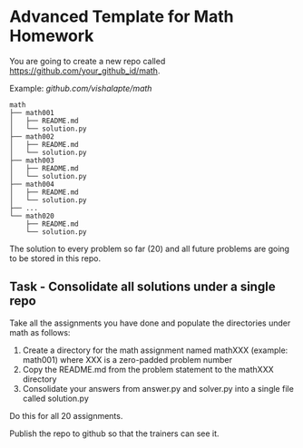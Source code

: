 # Advanced Template for Math Homework

You are going to create a new repo called https://github.com/your_github_id/math.

Example: _github.com/vishalapte/math_

```shell
math
├── math001
│   ├── README.md
│   └── solution.py
├── math002
│   ├── README.md
│   └── solution.py
├── math003
│   ├── README.md
│   └── solution.py
├── math004
│   ├── README.md
│   └── solution.py
├── ...
└── math020
    ├── README.md
    └── solution.py
```

The solution to every problem so far (20) and all future problems are going to be stored in this repo.

## Task - Consolidate all solutions under a single repo

Take all the assignments you have done and populate the directories under math as follows:

1. Create a directory for the math assignment named mathXXX (example: math001) where XXX is a zero-padded problem number
2. Copy the README.md from the problem statement to the mathXXX directory
3. Consolidate your answers from answer.py and solver.py into a single file called solution.py

Do this for all 20 assignments.

Publish the repo to github so that the trainers can see it.
